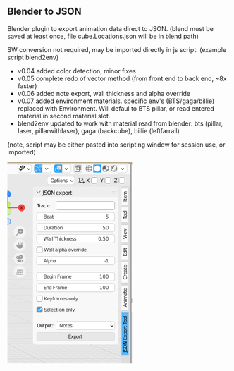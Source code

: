 ## Blender to JSON
Blender plugin to export animation data direct to JSON. (blend must be saved at least once, file cube.Locations.json will be in blend path)

SW conversion not required, may be imported directly in js script. (example script blend2env)

- v0.04 added color detection, minor fixes
- v0.05 complete redo of vector method (from front end to back end, ~8x faster)
- v0.06 added note export, wall thickness and alpha override
- v0.07 added environment materials. specific env's (BTS/gaga/billie) replaced with Environment. Will defaul to BTS pillar, or read entered material in second material slot.
- blend2env updated to work with material read from blender: bts (pillar, laser, pillarwithlaser), gaga (backcube), billie (leftfarrail)

(note, script may be either pasted into scripting window for session use, or imported)

![](menu.png)
